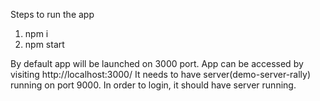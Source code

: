 Steps to run the app
1. npm i
2. npm start

By default app will be launched on 3000 port. App can be accessed by visiting http://localhost:3000/
It needs to have server(demo-server-rally) running on port 9000.
In order to login, it should have server running.